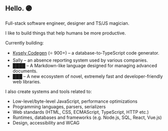 ## Hello. 🟣

Full-stack software engineer, designer and TS/JS magician.

I like to build things that help humans be more productive.

Currently building:
- [Kysely Codegen](https://github.com/RobinBlomberg/kysely-codegen) (⭐️ 900+) – a database-to-TypeScript code generator.
- Sally – an absence reporting system used by various companies.
- ████ – A Markdown-like language designed for managing advanced documents.
- ███ – A new ecosystem of novel, extremely fast and developer-friendly web libraries.

I also create systems and tools related to:
- Low-level/byte-level JavaScript, performance optimizations
- Programming languages, parsers, serializers
- Web standards (HTML, CSS, ECMAScript, TypeScript, HTTP etc.)
- Runtimes, databases and frameworks (e.g. Node.js, SQL, React, Vue.js)
- Design, accessibility and WCAG
